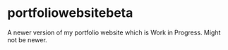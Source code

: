 # portfoliowebsitebeta
A newer version of my portfolio website which is Work in Progress. Might not be newer.
